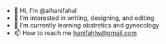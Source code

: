 - 👋 Hi, I’m @alhanifahal
- 👀 I’m interested in writing, designing, and editing
- 🌱 I’m currently learning obstretics and gynecology
- 📫 How to reach me hanifahlw@gmail.com

<!---
alhanifahal/alhanifahal is a ✨ special ✨ repository because its `README.md` (this file) appears on your GitHub profile.
You can click the Preview link to take a look at your changes.
--->
